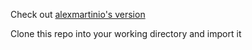 Check out [alexmartinio's version](https://github.com/alexmartinio/vmsuperhub-smnp)

Clone this repo into your working directory and import it
